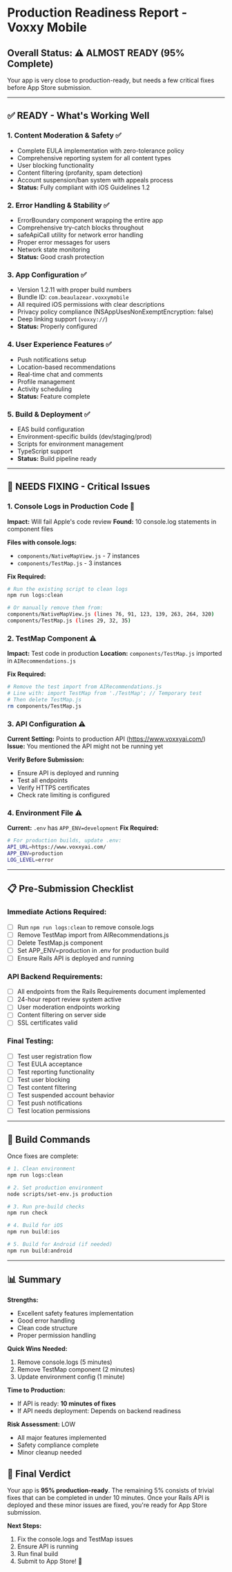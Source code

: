 # Production Readiness Report - Voxxy Mobile

## Overall Status: ⚠️ **ALMOST READY** (95% Complete)

Your app is very close to production-ready, but needs a few critical fixes before App Store submission.

---

## ✅ READY - What's Working Well

### 1. **Content Moderation & Safety** ✅
- Complete EULA implementation with zero-tolerance policy
- Comprehensive reporting system for all content types
- User blocking functionality
- Content filtering (profanity, spam detection)
- Account suspension/ban system with appeals process
- **Status:** Fully compliant with iOS Guidelines 1.2

### 2. **Error Handling & Stability** ✅
- ErrorBoundary component wrapping the entire app
- Comprehensive try-catch blocks throughout
- safeApiCall utility for network error handling
- Proper error messages for users
- Network state monitoring
- **Status:** Good crash protection

### 3. **App Configuration** ✅
- Version 1.2.11 with proper build numbers
- Bundle ID: `com.beaulazear.voxxymobile`
- All required iOS permissions with clear descriptions
- Privacy policy compliance (NSAppUsesNonExemptEncryption: false)
- Deep linking support (`voxxy://`)
- **Status:** Properly configured

### 4. **User Experience Features** ✅
- Push notifications setup
- Location-based recommendations
- Real-time chat and comments
- Profile management
- Activity scheduling
- **Status:** Feature complete

### 5. **Build & Deployment** ✅
- EAS build configuration
- Environment-specific builds (dev/staging/prod)
- Scripts for environment management
- TypeScript support
- **Status:** Build pipeline ready

---

## 🔧 NEEDS FIXING - Critical Issues

### 1. **Console Logs in Production Code** 🚨
**Impact:** Will fail Apple's code review
**Found:** 10 console.log statements in component files

**Files with console.logs:**
- `components/NativeMapView.js` - 7 instances
- `components/TestMap.js` - 3 instances

**Fix Required:**
```bash
# Run the existing script to clean logs
npm run logs:clean

# Or manually remove them from:
components/NativeMapView.js (lines 76, 91, 123, 139, 263, 264, 320)
components/TestMap.js (lines 29, 32, 35)
```

### 2. **TestMap Component** ⚠️
**Impact:** Test code in production
**Location:** `components/TestMap.js` imported in `AIRecommendations.js`

**Fix Required:**
```bash
# Remove the test import from AIRecommendations.js
# Line with: import TestMap from './TestMap'; // Temporary test
# Then delete TestMap.js
rm components/TestMap.js
```

### 3. **API Configuration** ⚠️
**Current Setting:** Points to production API (https://www.voxxyai.com/)
**Issue:** You mentioned the API might not be running yet

**Verify Before Submission:**
- Ensure API is deployed and running
- Test all endpoints
- Verify HTTPS certificates
- Check rate limiting is configured

### 4. **Environment File** ⚠️
**Current:** `.env` has `APP_ENV=development`
**Fix Required:**
```bash
# For production builds, update .env:
API_URL=https://www.voxxyai.com/
APP_ENV=production
LOG_LEVEL=error
```

---

## 📋 Pre-Submission Checklist

### Immediate Actions Required:
- [ ] Run `npm run logs:clean` to remove console.logs
- [ ] Remove TestMap import from AIRecommendations.js
- [ ] Delete TestMap.js component
- [ ] Set APP_ENV=production in .env for production build
- [ ] Ensure Rails API is deployed and running

### API Backend Requirements:
- [ ] All endpoints from the Rails Requirements document implemented
- [ ] 24-hour report review system active
- [ ] User moderation endpoints working
- [ ] Content filtering on server side
- [ ] SSL certificates valid

### Final Testing:
- [ ] Test user registration flow
- [ ] Test EULA acceptance
- [ ] Test reporting functionality
- [ ] Test user blocking
- [ ] Test content filtering
- [ ] Test suspended account behavior
- [ ] Test push notifications
- [ ] Test location permissions

---

## 🚀 Build Commands

Once fixes are complete:

```bash
# 1. Clean environment
npm run logs:clean

# 2. Set production environment
node scripts/set-env.js production

# 3. Run pre-build checks
npm run check

# 4. Build for iOS
npm run build:ios

# 5. Build for Android (if needed)
npm run build:android
```

---

## 📊 Summary

**Strengths:**
- Excellent safety features implementation
- Good error handling
- Clean code structure
- Proper permission handling

**Quick Wins Needed:**
1. Remove console.logs (5 minutes)
2. Remove TestMap component (2 minutes)
3. Update environment config (1 minute)

**Time to Production:** 
- If API is ready: **10 minutes of fixes**
- If API needs deployment: Depends on backend readiness

**Risk Assessment:** LOW
- All major features implemented
- Safety compliance complete
- Minor cleanup needed

## 🎯 Final Verdict

Your app is **95% production-ready**. The remaining 5% consists of trivial fixes that can be completed in under 10 minutes. Once your Rails API is deployed and these minor issues are fixed, you're ready for App Store submission.

**Next Steps:**
1. Fix the console.logs and TestMap issues
2. Ensure API is running
3. Run final build
4. Submit to App Store! 🎉